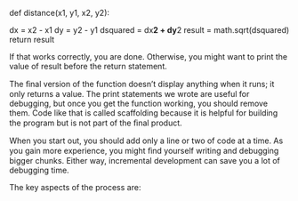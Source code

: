 def distance(x1, y1, x2, y2):

dx = x2 - x1 dy = y2 - y1 dsquared = dx**2 + dy**2 result = math.sqrt(dsquared) return result

If that works correctly, you are done. Otherwise, you might want to print the value of result before the return statement.

The ﬁnal version of the function doesn’t display anything when it runs; it only returns a value. The print statements we wrote are useful for debugging, but once you get the function working, you should remove them. Code like that is called scaffolding because it is helpful for building the program but is not part of the ﬁnal product.

When you start out, you should add only a line or two of code at a time. As you gain more experience, you might ﬁnd yourself writing and debugging bigger chunks. Either way, incremental development can save you a lot of debugging time.

The key aspects of the process are: